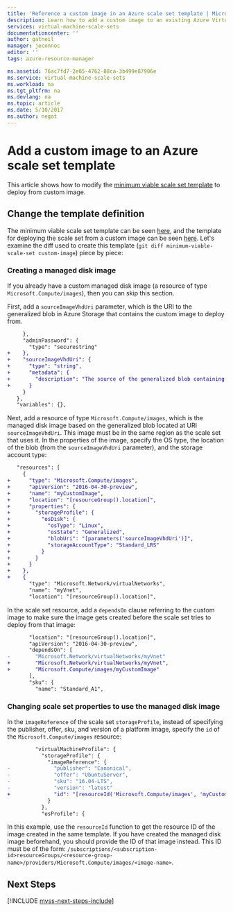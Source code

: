 ```yaml
---
title: 'Reference a custom image in an Azure scale set template | Microsoft Docs'
description: Learn how to add a custom image to an existing Azure Virtual Machine Scale Set template
services: virtual-machine-scale-sets
documentationcenter: ''
author: gatneil
manager: jeconnoc
editor: ''
tags: azure-resource-manager

ms.assetid: 76ac7fd7-2e05-4762-88ca-3b499e87906e
ms.service: virtual-machine-scale-sets
ms.workload: na
ms.tgt_pltfrm: na
ms.devlang: na
ms.topic: article
ms.date: 5/10/2017
ms.author: negat
---
```


# Add a custom image to an Azure scale set template

This article shows how to modify the [minimum viable scale set template](./virtual-machine-scale-sets-mvss-start.md) to deploy from custom image.

## Change the template definition

The minimum viable scale set template can be seen [here](https://raw.githubusercontent.com/gatneil/mvss/minimum-viable-scale-set/azuredeploy.json), and the template for deploying the scale set from a custom image can be seen [here](https://raw.githubusercontent.com/gatneil/mvss/custom-image/azuredeploy.json). Let's examine the diff used to create this template (`git diff minimum-viable-scale-set custom-image`) piece by piece:

### Creating a managed disk image

If you already have a custom managed disk image (a resource of type `Microsoft.Compute/images`), then you can skip this section.

First, add a `sourceImageVhdUri` parameter, which is the URI to the generalized blob in Azure Storage that contains the custom image to deploy from.


```diff
     },
     "adminPassword": {
       "type": "securestring"
+    },
+    "sourceImageVhdUri": {
+      "type": "string",
+      "metadata": {
+        "description": "The source of the generalized blob containing the custom image"
+      }
     }
   },
   "variables": {},
```

Next, add a resource of type `Microsoft.Compute/images`, which is the managed disk image based on the generalized blob located at URI `sourceImageVhdUri`. This image must be in the same region as the scale set that uses it. In the properties of the image, specify the OS type, the location of the blob (from the `sourceImageVhdUri` parameter), and the storage account type:

```diff
   "resources": [
     {
+      "type": "Microsoft.Compute/images",
+      "apiVersion": "2016-04-30-preview",
+      "name": "myCustomImage",
+      "location": "[resourceGroup().location]",
+      "properties": {
+        "storageProfile": {
+          "osDisk": {
+            "osType": "Linux",
+            "osState": "Generalized",
+            "blobUri": "[parameters('sourceImageVhdUri')]",
+            "storageAccountType": "Standard_LRS"
+          }
+        }
+      }
+    },
+    {
       "type": "Microsoft.Network/virtualNetworks",
       "name": "myVnet",
       "location": "[resourceGroup().location]",

```

In the scale set resource, add a `dependsOn` clause referring to the custom image to make sure the image gets created before the scale set tries to deploy from that image:

```diff
       "location": "[resourceGroup().location]",
       "apiVersion": "2016-04-30-preview",
       "dependsOn": [
-        "Microsoft.Network/virtualNetworks/myVnet"
+        "Microsoft.Network/virtualNetworks/myVnet",
+        "Microsoft.Compute/images/myCustomImage"
       ],
       "sku": {
         "name": "Standard_A1",

```

### Changing scale set properties to use the managed disk image

In the `imageReference` of the scale set `storageProfile`, instead of specifying the publisher, offer, sku, and version of a platform image, specify the `id` of the `Microsoft.Compute/images` resource:

```diff
         "virtualMachineProfile": {
           "storageProfile": {
             "imageReference": {
-              "publisher": "Canonical",
-              "offer": "UbuntuServer",
-              "sku": "16.04-LTS",
-              "version": "latest"
+              "id": "[resourceId('Microsoft.Compute/images', 'myCustomImage')]"
             }
           },
           "osProfile": {
```

In this example, use the `resourceId` function to get the resource ID of the image created in the same template. If you have created the managed disk image beforehand, you should provide the ID of that image instead. This ID must be of the form: `/subscriptions/<subscription-id>resourceGroups/<resource-group-name>/providers/Microsoft.Compute/images/<image-name>`.


## Next Steps

[!INCLUDE [mvss-next-steps-include](../../includes/mvss-next-steps.md)]
